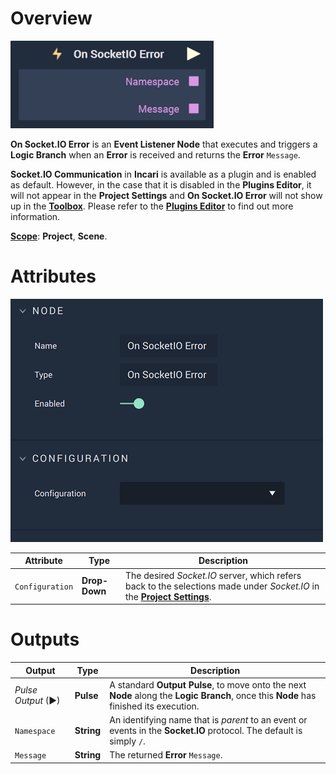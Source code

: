 # Overview

![The On Socket.IO Error Node.](../../../../.gitbook/assets/onsocketioerror.png)

**On Socket.IO Error** is an **Event Listener Node** that executes and triggers a **Logic Branch** when an **Error** is received and returns the **Error** `Message`.

**Socket.IO Communication** in **Incari** is available as a plugin and is enabled as default. However, in the case that it is disabled in the **Plugins Editor**, it will not appear in the **Project Settings** and **On Socket.IO Error** will not show up in the [**Toolbox**](../../overview.md). Please refer to the [**Plugins Editor**](../../../../modules/plugins/communication/socketiomanager.md) to find out more information.

[**Scope**](../../overview.md#scopes): **Project**, **Scene**.

# Attributes

![The On Socket.IO Error Node Attributes.](../../../../.gitbook/assets/onsocketioerrorattributes.png)

|Attribute|Type|Description|
|---|---|---|
|`Configuration`|**Drop-Down**|The desired _Socket.IO_ server, which refers back to the selections made under *Socket.IO* in the [**Project Settings**](../../../../modules/project-settings/socketio.md).| 


# Outputs

|Output|Type|Description|
|---|---|---|
|*Pulse Output* (►)|**Pulse**|A standard **Output Pulse**, to move onto the next **Node** along the **Logic Branch**, once this **Node** has finished its execution.|
|`Namespace`|**String**|An identifying name that is *parent* to an event or events in the **Socket.IO** protocol. The default is simply `/`.|
|`Message`|**String**|The returned **Error** `Message`.|




